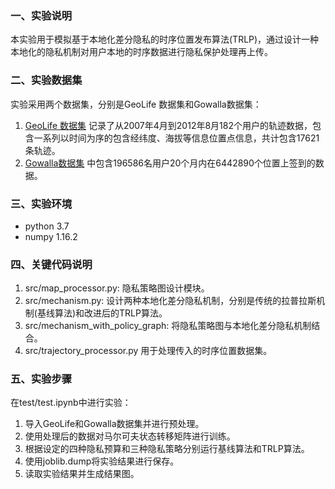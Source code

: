 ### 一、实验说明
本实验用于模拟基于本地化差分隐私的时序位置发布算法(TRLP)，通过设计一种本地化的隐私机制对用户本地的时序数据进行隐私保护处理再上传。

### 二、实验数据集
实验采用两个数据集，分别是GeoLife 数据集和Gowalla数据集：
1. [GeoLife 数据集](https://www.microsoft.com/en-us/download/details.aspx?id=52367&from=http%3A%2F%2Fresearch.microsoft.com%2Fen-us%2Fdownloads%2Fb16d359d-d164-469e-9fd4-daa38f2b2e13%2F)
   记录了从2007年4月到2012年8月182个用户的轨迹数据，包含一系列以时间为序的包含经纬度、海拔等信息位置点信息，共计包含17621条轨迹。
2. [Gowalla数据集](http://snap.stanford.edu/data/loc-gowalla.html) 
   中包含196586名用户20个月内在6442890个位置上签到的数据。

### 三、实验环境
- python 3.7
- numpy 1.16.2

### 四、关键代码说明

 1. src/map_processor.py: 隐私策略图设计模块。
 2. src/mechanism.py: 设计两种本地化差分隐私机制，分别是传统的拉普拉斯机制(基线算法)和改进后的TRLP算法。
 3. src/mechanism_with_policy_graph: 将隐私策略图与本地化差分隐私机制结合。
 4. src/trajectory_processor.py 用于处理传入的时序位置数据集。

### 五、实验步骤
在test/test.ipynb中进行实验：
1. 导入GeoLife和Gowalla数据集并进行预处理。
2. 使用处理后的数据对马尔可夫状态转移矩阵进行训练。
3. 根据设定的四种隐私预算和三种隐私策略分别运行基线算法和TRLP算法。
4. 使用joblib.dump将实验结果进行保存。
5. 读取实验结果并生成结果图。
